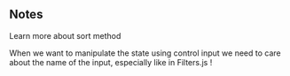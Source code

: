 ## Notes

Learn more about sort method

When we want to manipulate the state using control input we need to care about the name of the input, especially like in Filters.js !
